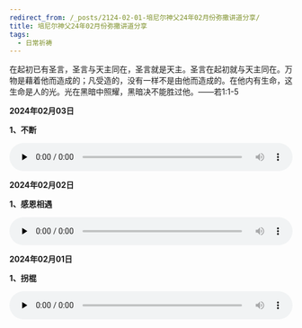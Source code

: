```yaml
---
redirect_from: /_posts/2124-02-01-培尼尔神父24年02月份弥撒讲道分享/
title: 培尼尔神父24年02月份弥撒讲道分享
tags:
  - 日常祈祷
---
```


在起初已有圣言，圣言与天主同在，圣言就是天主。圣言在起初就与天主同在。万物是藉着他而造成的；凡受造的，没有一样不是由他而造成的。在他内有生命，这生命是人的光。光在黑暗中照耀，黑暗决不能胜过他。——若1:1-5

**2024年02月03日**

**1、不断**

<audio id="audio" style="width: 100%;height:50px;" controls="controls" preload="none">
      <source id="mp3" src="/2024.02/audio/240203buduan.mp3">
</audio>

**2024年02月02日**

**1、感恩相遇**

<audio id="audio" style="width: 100%;height:50px;" controls="controls" preload="none">
      <source id="mp3" src="/2024.02/audio/240202xiangyu.mp3">
</audio>

**2024年02月01日**

**1、拐棍**

<audio id="audio" style="width: 100%;height:50px;" controls="controls" preload="none">
      <source id="mp3" src="/2024.02/audio/240201guaigun.mp3">
</audio>

